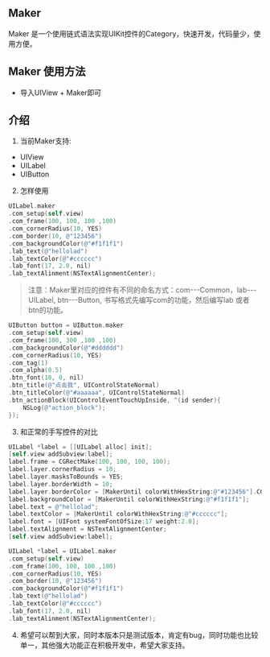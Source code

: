 ## Maker
Maker 是一个使用链式语法实现UIKit控件的Category，快速开发，代码量少，使用方便。

## Maker 使用方法

* 导入UIView + Maker即可

## 介绍
1. 当前Maker支持:
* UIView
* UILabel
* UIButton
2. 怎样使用
```Objective-C
UILabel.maker
.com_setup(self.view)
.com_frame(100, 100, 100 ,100)
.com_cornerRadius(10, YES)
.com_border(10, @"123456")
.com_backgroundColor(@"#f1f1f1")
.lab_text(@"hellolad")
.lab_textColor(@"#cccccc")
.lab_font(17, 2.0, nil)
.lab_textAlinment(NSTextAlignmentCenter);
```
> 注意：Maker里对应的控件有不同的命名方式：com---Common，lab---UILabel, btn---Button, 
> 书写格式先编写com的功能，然后编写lab 或者 btn的功能。

```Objective-C
UIButton button = UIButton.maker
.com_setup(self.view)
.com_frame(100, 300 ,100 ,100)
.com_backgroundColor(@"#dddddd")
.com_cornerRadius(10, YES)
.com_tag(1)
.com_alpha(0.5)
.btn_font(10, 0, nil)
.btn_title(@"点击我", UIControlStateNormal)
.btn_titleColor(@"#aaaaaa", UIControlStateNormal)
.btn_actionBlock(UIControlEventTouchUpInside, ^(id sender){
    NSLog(@"action_block");
});

```
3. 和正常的手写控件的对比
```Objective-C
UILabel *label = [[UILabel alloc] init];
[self.view addSubview:label];
label.frame = CGRectMake(100, 100, 100, 100);
label.layer.cornerRadius = 10;
label.layer.masksToBounds = YES;
label.layer.borderWidth = 10;
label.layer.borderColor = [MakerUntil colorWithHexString:@"#123456"].CGColor;
label.backgroundColor = [MakerUntil colorWithHexString:@"#f1f1f1"];
label.text = @"hellolad";
label.textColor = [MakerUntil colorWithHexString:@"#cccccc"];
label.font = [UIFont systemFontOfSize:17 weight:2.0];
label.textAlignment = NSTextAlignmentCenter;
[self.view addSubview:label];

UILabel *label = UILabel.maker
.com_setup(self.view)
.com_frame(100, 100, 100 ,100)
.com_cornerRadius(10, YES)
.com_border(10, @"123456")
.com_backgroundColor(@"#f1f1f1")
.lab_text(@"hellolad")
.lab_textColor(@"#cccccc")
.lab_font(17, 2.0, nil)
.lab_textAlinment(NSTextAlignmentCenter);
```
4. 希望可以帮到大家，同时本版本只是测试版本，肯定有bug，同时功能也比较单一，其他强大功能正在积极开发中，希望大家支持。
